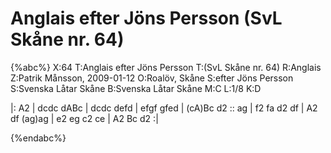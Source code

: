 # Anglais efter Jöns Persson (SvL Skåne nr. 64)

{%abc%}
X:64
T:Anglais efter Jöns Persson
T:(SvL Skåne nr. 64)
R:Anglais
Z:Patrik Månsson, 2009-01-12
O:Roalöv, Skåne
S:efter Jöns Persson
S:Svenska Låtar Skåne
B:Svenska Låtar Skåne
M:C
L:1/8
K:D

|: A2 | dcdc dABc | dcdc defd |
efgf gfed | (cA)Bc d2 :: ag | f2 fa d2 df |
A2 df (ag)ag | e2 eg c2 ce | A2 Bc d2 :|


{%endabc%}

